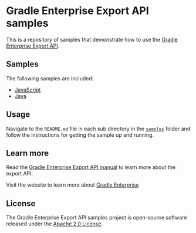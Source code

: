 # Gradle Enterprise Export API samples

This is a repository of samples that demonstrate how to use the [Gradle Enterprise Export API][manual].

## Samples

The following samples are included:

- [JavaScript]
- [Java]

## Usage

Navigate to the `README.md` file in each sub directory in the [`samples`][samples] folder and follow the instructions for getting the sample up and running.

## Learn more

Read the [Gradle Enterprise Export API manual][manual] to learn more about the export API.

Visit the website to learn more about [Gradle Enterprise]

[samples]: samples
[JavaScript]: samples/javascript
[Java]: samples/java
[manual]: https://docs.gradle.com/enterprise/export-api
[Gradle Enterprise]: https://gradle.com

## License

The Gradle Enterprise Export API samples project is open-source software released under the [Apache 2.0 License][apache-license].

[apache-license]: https://www.apache.org/licenses/LICENSE-2.0.html